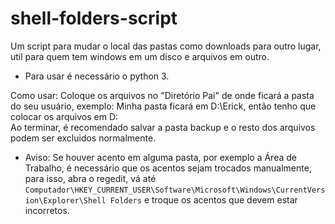 # shell-folders-script
Um script para mudar o local das pastas como downloads para outro lugar, util para quem tem windows em um disco e arquivos em outro.

* Para usar é necessário o python 3.

Como usar: Coloque os arquivos no "Diretório Pai" de onde ficará a pasta do seu usuário, exemplo: Minha pasta ficará em D:\Erick, então tenho que colocar os arquivos em D:\
Ao terminar, é recomendado salvar a pasta backup e o resto dos arquivos podem ser excluidos normalmente.

* Aviso: Se houver acento em alguma pasta, por exemplo a Área de Trabalho, é necessário que os acentos sejam trocados manualmente, para isso, abra o regedit, vá até ```Computador\HKEY_CURRENT_USER\Software\Microsoft\Windows\CurrentVersion\Explorer\Shell Folders``` e troque os acentos que devem estar incorretos.
